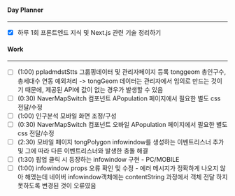 
#### Day Planner
---
- [x] 하루 1회 프론트엔드 지식 및 Next.js 관련 기술 정리하기


#### Work
---
- [ ] (1:00) ppladmdstStts 그룹핑데이터 및 관리자페이지 등록 tonggeom 총인구수, 총세대수 연동 예외처리 -> tongGeom 데이터는 관리자에서 임의로 만드는 것이기 때문에, 제공된 API에 값이 없는 경우가 발생할 수 있음
- [ ] (0:30) NaverMapSwitch 컴포넌트 APopulation 페이지에서 필요한 별도 css 전달/수정
- [ ] (1:00) 인구분석 모바일 화면 조정/구성
- [ ] (0:30) NaverMapSwitch 컴포넌트 오바일 APopulation 페이지에서 필요한 별도 css 전달/수정
- [ ] (2:30) 모바일 페이지 tongPolygon infowindow를 생성하는 이벤트리스너 추가 및 그에 따라 다른 이벤트리스너와 발생한 충돌 해결
- [ ] (1:30) 팝업 클릭 시 등장하는 infowindow 구현 - PC/MOBILE 
- [ ] (1:00) infowindow props 오류 확인 및 수정 - 에러 메시지가 정확하게 나오지 않아 해멨는데 네이버 infowindow객체에는 contentString 과정에서 객체 전달 하지 못하도록 변경된 것이 오류였음
